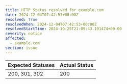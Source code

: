```yaml
---
title: HTTP Status resolved for example.com
date: 2024-12-04T07:42:53+00:00Z
resolved: True
resolvedWhen: 2024-12-04T07:42:53+00:00Z
resolvedStartTime: 2024-10-25T21:09:43.191474+00:00
severity: notice
affected:
  - example.com
section: issue
---
```


| Expected Statuses | Actual Status  |
|-------------------|----------------|
| 200, 301, 302 | 200 |

